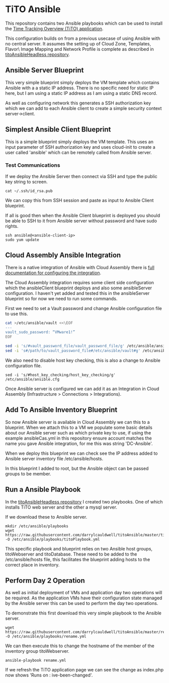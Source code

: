 # TiTO Ansible

This repository contains two Ansible playbooks which can be used to install the [Time Tracking Overview (TiTO) application](https://github.com/vmeoc/Tito).

This configuration builds on from a previous usecase of using Ansible with no central server. It assumes the setting up of Cloud Zone, Templates, Flavor\ Image Mapping and Network Profile is complete as described in [titoAnsibleHeadless repository](https://github.com/darrylcauldwell/titoAnsibleHeadless).

## Ansible Server Blueprint

This very simple blueprint simply deploys the VM template which contains Ansible with a a static IP address. There is no specific need for static IP here,  but I am using a static IP address as I am using a static DNS record.

As well as configuring network this generates a SSH authorization key which we can add to each Ansible client to create a simple security context server->client.

## Simplest Ansible Client Blueprint

This is a simple blueprint simply deploys the VM template. This uses an input parameter of SSH authorization key and uses cloud-init to create a user called 'ansible' which can be remotely called from Ansible server.

### Test Communications

If we deploy the Ansible Server then connect via SSH and type the public key string to screen.

```
cat ~/.ssh/id_rsa.pub
```

We can copy this from SSH session and paste as input to Ansible Client blueprint.

If all is good then when the Ansible Client blueprint is deployed you should be able to SSH to it from Ansible server without password and have sudo rights.

```
ssh ansible@<ansible-client-ip>
sudo yum update
```

## Cloud Assembly Ansible Integration

There is a native integration of Ansible with Cloud Assembly there is [full documentation for configuring the integration](https://docs.vmware.com/en/VMware-Cloud-Assembly/services/Using-and-Managing/GUID-9244FFDE-2039-48F6-9CB1-93508FCAFA75.html?hWord=N4IghgNiBc4HYGcCWAjCBTEBfIA).

The Cloud Assembly integration requires some client side configuration which the ansibleClient blueprint deploys and also some ansibleServer configuration.  I haven't yet added and tested this in the ansibleServer blueprint so for now we need to run some commands.

First we need to set a Vault password and change Ansible configuration file to use this.

```bash
cat >/etc/ansible/vault <<\EOF
---
vault_sudo_password: “VMware1!”
EOF

sed -i 's/#vault_password_file/vault_password_file/g' /etc/ansible/ansible.cfg
sed -i 's#/path/to/vault_password_file#/etc/ansible/vault#g' /etc/ansible/ansible.cfg
```

We also need to disable host key checking, this is also a change to Ansible configuration file.

```
sed -i 's/#host_key_checking/host_key_checking/g' /etc/ansible/ansible.cfg
```

Once Ansible server is configured we can add it as an Integration in Cloud Assembly (Infrastructure > Connections > Integrations).

## Add To Ansible Inventory Blueprint

So now Ansible server is available in Cloud Assembly we can this to a blueprint.  When we attach this to a VM we populate some basic details about our Ansible server such as which private key to use,  if using the example ansibleCas.yml in this repository ensure account matches the name you gave Ansible integration,  for me this was string 'DC-Ansible'.

When we deploy this blueprint we can check see the IP address added to Ansible server inventory file /etc/ansible/hosts.

In this blueprint I added to root,  but the Ansible object can be passed groups to be member.

## Run a Ansible Playbook

In the [titoAnsibleHeadless repository](https://github.com/darrylcauldwell/titoAnsibleHeadless) I created two playbooks.  One of which installs TiTO web server and the other a mysql server.

If we download these to Ansible server.

```
mkdir /etc/ansible/playbooks
wget https://raw.githubusercontent.com/darrylcauldwell/titoAnsible/master/titoPlaybook.yml -O /etc/ansible/playbooks/titoPlaybook.yml
```

This specific playbook and blueprint relies on two Ansible host groups, titoWebserver and titoDatabase. These need to be added to the /etc/ansible/hosts file,  this facilitates the blueprint adding hosts to the correct place in inventory.

## Perform Day 2 Operation

As well as initial deployment of VMs and application day two operations will be required.  As the application VMs have their configuration state managed by the Ansible server this can be used to perform the day two operations.

To demonstrate this first download this very simple playbook to the Ansible server.

```
wget https://raw.githubusercontent.com/darrylcauldwell/titoAnsible/master/rename.yml -O /etc/ansible/playbooks/rename.yml
```

We can then execute this to change the hostname of the member of the inventory group titoWebserver.

```
ansible-playbook rename.yml
```

If we refresh the TiTO application page we can see the change as index.php now shows 'Runs on : ive-been-changed'.
